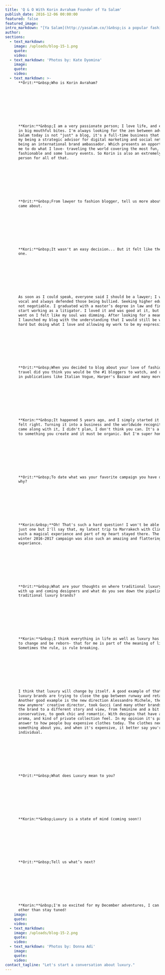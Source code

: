 ```yaml
---
title: 'Q & O With Korin Avraham Founder of Ya Salam'
publish_date: 2016-12-06 00:00:00
featured: false
featured_image:
intro_markdown: "[Ya Salam](http://yasalam.co/)&nbsp;is a popular fashion and lifestyle blog that was voted third place by Harper's Bazaar, as one of the top blogs to follow, and we had the great oppurtunity to sit with brand ambassador and founder of Ya Salam, Korin Avraham.​"
author:
sections:
  - text_markdown:
    image: /uploads/blog-15-1.png
    quote:
    video:
  - text_markdown: 'Photos by: Kate Dyomina​'
    image:
    quote:
    video:
  - text_markdown: >-
      **Orit:**&nbsp;Who is Korin Avraham?









      **Korin:**&nbsp;I am a very passionate person; I love life, and eating it
      in big mouthful bites. I'm always looking for the zen between adventures.Ya
      Salam today is not "just" a blog, it's a full-time business that combines
      my being a strategic advisor for digital marketing and social networks with
      being an international brand ambassador. Which presents an opportunity for
      me to do what I love- traveling the world covering the most fun,
      fashionable and some luxury events. So Korin is also an extremely grateful
      person for all of that.









      **Orit:**&nbsp;From lawyer to fashion blogger, tell us more about how that
      came about.









      **Kori:**&nbsp;It wasn't an easy decision... But it felt like the right
      one.









      As soon as I could speak, everyone said I should be a lawyer; I was very
      vocal and always defended those being bullied. Seeking higher education was
      not negotiable. I graduated with a master’s degree in law and finance and
      start working as a litigator. I loved it and was good at it, but as time
      went on I felt like my soul was dimming. After looking for a meaning,
      I launched my blog with the understanding that I would still be working
      hard but doing what I love and allowing my work to be my expression.









      **Orit:**&nbsp;When you decided to blog about your love of fashion and
      travel did you think you would be the #1 bloggers to watch, and recognized
      in publications like Italian Vogue, Harper's Bazaar and many more?









      **Korin:**&nbsp;It happened 5 years ago, and I simply started it because it
      felt right. Turning it into a business and the worldwide recognition that
      came along with it, I didn't plan, I don't think you can. It's a response
      to something you create and it must be organic. But I'm super honored!









      **Orit:**&nbsp;To date what was your favorite campaign you have done and
      why?









      **Korin:&nbsp;**Oh! That's such a hard question! I won't be able to name
      just one but I'll say that, my latest trip to Marrakech with Clinique was
      such a magical experience and part of my heart stayed there. The Pura Lopez
      winter 2016-2017 campaign was also such an amazing and flattering
      experience.









      **Orit:**&nbsp;What are your thoughts on where traditional luxury measures
      with up and coming designers and what do you see down the pipeline for
      traditional luxury brands?









      **Korin:**&nbsp;I think everything in life as well as luxury has to move,
      to change and be reborn- that for me is part of the meaning of life.
      Sometimes the rule, is rule breaking.









      I think that luxury will change by itself. A good example of that is how
      luxury brands are trying to close the gap between runway and retail.
      Another good example is the new direction Alessandro Michele, the 'not so
      new anymore' creative director, took Gucci (and many other brands). Taking
      the brand to a different story and view, from feminine and a bit
      conservative, to geek chic and romantic. With designs that have a vintage
      aroma, and kind of private collection feel. In my opinion it's part of the
      answer to how people buy expensive clothes today. The clothes need to say
      something about you, and when it's expensive, it better say you're an
      individual.









      **Orit:**&nbsp;What does Luxury mean to you?









      **Korin:**&nbsp;Luxury is a state of mind (coming soon!)









      **Orit:**&nbsp;Tell us what’s next?









      **Korin:**&nbsp;I'm so excited for my December adventures, I can't say much
      other than stay tuned!​
    image:
    quote:
    video:
  - text_markdown:
    image: /uploads/blog-15-2.png
    quote:
    video:
  - text_markdown: 'Photos by: Donna Adi​'
    image:
    quote:
    video:
contact_tagline: "Let's start a conversation about luxury."
---
```



